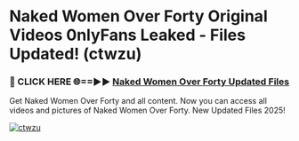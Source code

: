 # Naked Women Over Forty Original Videos 0nlyFans Leaked - Files Updated! (ctwzu)

<h3>🔴 CLICK HERE 🌐==►► <a href="https://tinyurl.com/yckcrads" rel="nofollow">Naked Women Over Forty Updated Files</a></h3>

Get Naked Women Over Forty and all content. Now you can access all videos and pictures of Naked Women Over Forty. New Updated Files 2025!

[![ctwzu](https://i.imgur.com/hpKpOFt.gif)](https://tinyurl.com/yckcrads)
